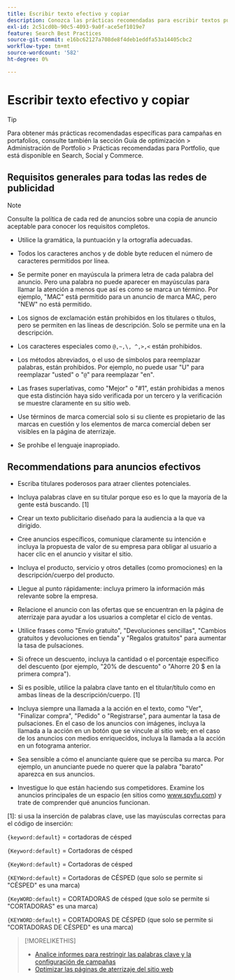```yaml
---
title: Escribir texto efectivo y copiar
description: Conozca las prácticas recomendadas para escribir textos publicitarios eficaces.
exl-id: 2c51cd0b-90c5-4093-9a0f-ace5ef1019e7
feature: Search Best Practices
source-git-commit: e16bc62127a708de8f4deb1eddfa53a14405cbc2
workflow-type: tm+mt
source-wordcount: '582'
ht-degree: 0%

---
```


# Escribir texto efectivo y copiar

>[!TIP]
>
>Para obtener más prácticas recomendadas específicas para campañas en portafolios, consulte también la sección Guía de optimización > Administración de Portfolio > Prácticas recomendadas para Portfolio, que está disponible en Search, Social y Commerce.<!-- verify convention for referencing Optimization Guide here -->

## Requisitos generales para todas las redes de publicidad

>[!NOTE]
>
>Consulte la política de cada red de anuncios sobre una copia de anuncio aceptable para conocer los requisitos completos.

* Utilice la gramática, la puntuación y la ortografía adecuadas.

* Todos los caracteres anchos y de doble byte reducen el número de caracteres permitidos por línea.

* Se permite poner en mayúscula la primera letra de cada palabra del anuncio. Pero una palabra no puede aparecer en mayúsculas para llamar la atención a menos que así es como se marca un término. Por ejemplo, &quot;MAC&quot; está permitido para un anuncio de marca MAC, pero &quot;NEW&quot; no está permitido.

* Los signos de exclamación están prohibidos en los titulares o títulos, pero se permiten en las líneas de descripción. Solo se permite una en la descripción.

* Los caracteres especiales como `@,~,\, ^,>,<` están prohibidos.

* Los métodos abreviados, o el uso de símbolos para reemplazar palabras, están prohibidos. Por ejemplo, no puede usar &quot;U&quot; para reemplazar &quot;usted&quot; o &quot;`@`&quot; para reemplazar &quot;en&quot;.

* Las frases superlativas, como &quot;Mejor&quot; o &quot;#1&quot;, están prohibidas a menos que esta distinción haya sido verificada por un tercero y la verificación se muestre claramente en su sitio web.

* Use términos de marca comercial solo si su cliente es propietario de las marcas en cuestión y los elementos de marca comercial deben ser visibles en la página de aterrizaje.

* Se prohíbe el lenguaje inapropiado.

## Recommendations para anuncios efectivos

* Escriba titulares poderosos para atraer clientes potenciales.

* Incluya palabras clave en su titular porque eso es lo que la mayoría de la gente está buscando. [1]

* Crear un texto publicitario diseñado para la audiencia a la que va dirigido.

* Cree anuncios específicos, comunique claramente su intención e incluya la propuesta de valor de su empresa para obligar al usuario a hacer clic en el anuncio y visitar el sitio.

* Incluya el producto, servicio y otros detalles (como promociones) en la descripción/cuerpo del producto.

* Llegue al punto rápidamente: incluya primero la información más relevante sobre la empresa.

* Relacione el anuncio con las ofertas que se encuentran en la página de aterrizaje para ayudar a los usuarios a completar el ciclo de ventas.

* Utilice frases como &quot;Envío gratuito&quot;, &quot;Devoluciones sencillas&quot;, &quot;Cambios gratuitos y devoluciones en tienda&quot; y &quot;Regalos gratuitos&quot; para aumentar la tasa de pulsaciones.

* Si ofrece un descuento, incluya la cantidad o el porcentaje específico del descuento (por ejemplo, &quot;20% de descuento&quot; o &quot;Ahorre 20 $ en la primera compra&quot;).

* Si es posible, utilice la palabra clave tanto en el titular/título como en ambas líneas de la descripción/cuerpo. [1]

* Incluya siempre una llamada a la acción en el texto, como &quot;Ver&quot;, &quot;Finalizar compra&quot;, &quot;Pedido&quot; o &quot;Registrarse&quot;, para aumentar la tasa de pulsaciones. En el caso de los anuncios con imágenes, incluya la llamada a la acción en un botón que se vincule al sitio web; en el caso de los anuncios con medios enriquecidos, incluya la llamada a la acción en un fotograma anterior.

* Sea sensible a cómo el anunciante quiere que se perciba su marca. Por ejemplo, un anunciante puede no querer que la palabra &quot;barato&quot; aparezca en sus anuncios.

* Investigue lo que están haciendo sus competidores. Examine los anuncios principales de un espacio (en sitios como www.spyfu.com) y trate de comprender qué anuncios funcionan.

[1]: si usa la inserción de palabras clave, use las mayúsculas correctas para el código de inserción:

`{keyword:default}` = cortadoras de césped

`{Keyword:default}` = Cortadoras de césped

`{KeyWord:default}` = Cortadoras de césped

`{KEYWord:default}` = Cortadoras de CÉSPED (que solo se permite si &quot;CÉSPED&quot; es una marca)

`{KeyWORD:default}` = CORTADORAS de césped (que solo se permite si &quot;CORTADORAS&quot; es una marca)

`{KEYWORD:default}` = CORTADORAS DE CÉSPED (que solo se permite si &quot;CORTADORAS DE CÉSPED&quot; es una marca)

>[!MORELIKETHIS]
>
>* [Analice informes para restringir las palabras clave y la configuración de campañas](best-practices-analyze.md)
>* [Optimizar las páginas de aterrizaje del sitio web](best-practices-optimize.md)
